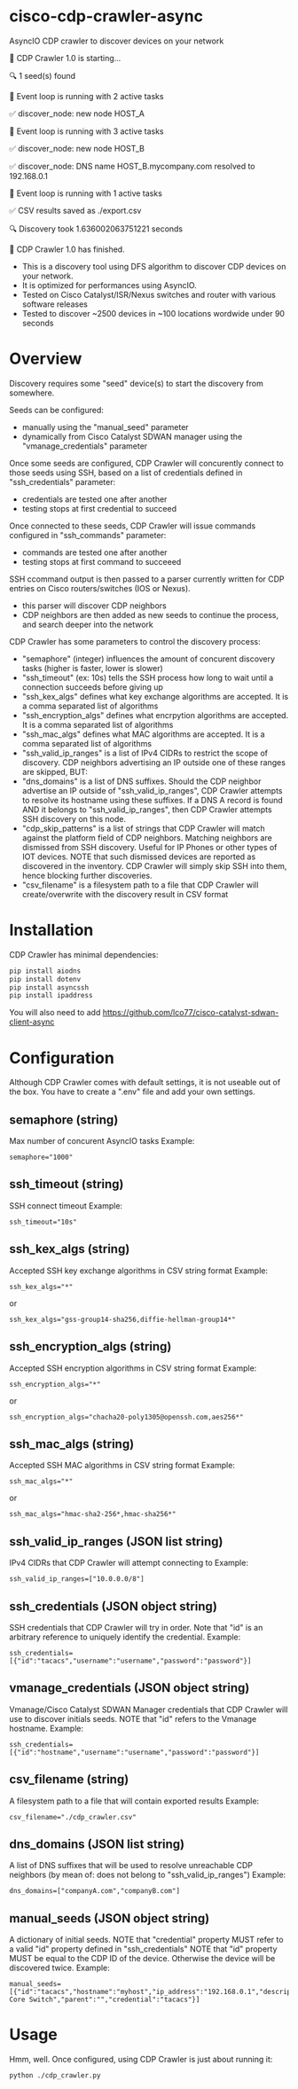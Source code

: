 # cisco-cdp-crawler-async
AsyncIO CDP crawler to discover devices on your network

🚀 CDP Crawler 1.0 is starting...

🔍 1 seed(s) found

🔄 Event loop is running with 2 active tasks

✅ discover_node: new node HOST_A

🔄 Event loop is running with 3 active tasks

✅ discover_node: new node HOST_B

✅ discover_node: DNS name HOST_B.mycompany.com resolved to 192.168.0.1

🔄 Event loop is running with 1 active tasks

✅ CSV results saved as ./export.csv

🔍 Discovery took 1.636002063751221 seconds

🚀 CDP Crawler 1.0 has finished.




- This is a discovery tool using DFS algorithm to discover CDP devices on your network.
- It is optimized for performances using AsyncIO.
- Tested on Cisco Catalyst/ISR/Nexus switches and router with various software releases
- Tested to discover ~2500 devices in ~100 locations wordwide under 90 seconds

# Overview

Discovery requires some "seed" device(s) to start the discovery from somewhere.

Seeds can be configured:
- manually using the "manual_seed" parameter
- dynamically from Cisco Catalyst SDWAN manager using the "vmanage_credentials" parameter

Once some seeds are configured, CDP Crawler will concurently connect to those seeds using SSH, based on a list of credentials defined in "ssh_credentials" parameter:
- credentials are tested one after another
- testing stops at first credential to succeed

Once connected to these seeds, CDP Crawler will issue commands configured in "ssh_commands" parameter:
- commands are tested one after another
- testing stops at first command to succeeed

SSH ccommand output is then passed to a parser currently written for CDP entries on Cisco routers/switches (IOS or Nexus).
- this parser will discover CDP neighbors
- CDP neighbors are then added as new seeds to continue the process, and search deeper into the network

CDP Crawler has some parameters to control the discovery process:
- "semaphore" (integer) influences the amount of concurent discovery tasks (higher is faster, lower is slower)
- "ssh_timeout" (ex: 10s) tells the SSH process how long to wait until a connection succeeds before giving up
- "ssh_kex_algs" defines what key exchange algorithms are accepted. It is a comma separated list of algorithms
- "ssh_encryption_algs" defines what encrpytion algorithms are accepted. It is a comma separated list of algorithms
- "ssh_mac_algs" defines what MAC algorithms are accepted. It is a comma separated list of algorithms
- "ssh_valid_ip_ranges" is a list of IPv4 CIDRs to restrict the scope of discovery. CDP neighbors advertising an IP outside one of these ranges are skipped, BUT:
- "dns_domains" is a list of DNS suffixes. Should the CDP neighbor advertise an IP outside of "ssh_valid_ip_ranges", CDP Crawler attempts to resolve its hostname using these suffixes. If a DNS A record is found AND it belongs to "ssh_valid_ip_ranges", then CDP Crawler attempts SSH discovery on this node.
- "cdp_skip_patterns" is a list of strings that CDP Crawler will match against the platform field of CDP neighbors. Matching neighbors are dismissed from SSH discovery. Useful for IP Phones or other types of IOT devices. NOTE that such dismissed devices are reported as discovered in the inventory. CDP Crawler will simply skip SSH into them, hence blocking further discoveries.
- "csv_filename" is a filesystem path to a file that CDP Crawler will create/overwrite with the discovery result in CSV format

# Installation

CDP Crawler has minimal dependencies:

```python
pip install aiodns
pip install dotenv
pip install asyncssh
pip install ipaddress
```

You will also need to add https://github.com/lco77/cisco-catalyst-sdwan-client-async

# Configuration

Although CDP Crawler comes with default settings, it is not useable out of the box. You have to create a ".env" file and add your own settings.

## semaphore (string)
Max number of concurent AsyncIO tasks
Example:
```shell
semaphore="1000"
```

## ssh_timeout (string)
SSH connect timeout
Example:
```shell
ssh_timeout="10s"
```

## ssh_kex_algs (string)
Accepted SSH key exchange algorithms in CSV string format
Example:
```shell
ssh_kex_algs="*"
```
or
```shell
ssh_kex_algs="gss-group14-sha256,diffie-hellman-group14*"
```

## ssh_encryption_algs (string)
Accepted SSH encryption algorithms in CSV string format
Example:
```shell
ssh_encryption_algs="*"
```
or
```shell
ssh_encryption_algs="chacha20-poly1305@openssh.com,aes256*"
```

## ssh_mac_algs (string)
Accepted SSH MAC algorithms in CSV string format
Example:
```shell
ssh_mac_algs="*"
```
or
```shell
ssh_mac_algs="hmac-sha2-256*,hmac-sha256*"
```
## ssh_valid_ip_ranges (JSON list string)
IPv4 CIDRs that CDP Crawler will attempt connecting to
Example:
```shell
ssh_valid_ip_ranges=["10.0.0.0/8"]
```

## ssh_credentials (JSON object string)
SSH credentials that CDP Crawler will try in order. Note that "id" is an arbitrary reference to uniquely identify the credential.
Example:
```shell
ssh_credentials=[{"id":"tacacs","username":"username","password":"password"}]
```

## vmanage_credentials (JSON object string)
Vmanage/Cisco Catalyst SDWAN Manager credentials that CDP Crawler will use to discover initials seeds. NOTE that "id" refers to the Vmanage hostname.
Example:
```shell
ssh_credentials=[{"id":"hostname","username":"username","password":"password"}]
```

## csv_filename (string)
A filesystem path to a file that will contain exported results
Example:
```shell
csv_filename="./cdp_crawler.csv"
```

## dns_domains (JSON list string)
A list of DNS suffixes that will be used to resolve unreachable CDP neighbors (by mean of: does not belong to "ssh_valid_ip_ranges")
Example:
```shell
dns_domains=["companyA.com","companyB.com"]
```

## manual_seeds (JSON object string)
A dictionary of initial seeds.
NOTE that "credential" property MUST refer to a valid "id" property defined in "ssh_credentials"
NOTE that "id" property MUST be equal to the CDP ID of the device. Otherwise the device will be discovered twice.
Example:
```shell
manual_seeds=[{"id":"tacacs","hostname":"myhost","ip_address":"192.168.0.1","description":"Cisco Core Switch","parent":"","credential":"tacacs"}]
```

# Usage
Hmm, well. Once configured, using CDP Crawler is just about running it:
```shell
python ./cdp_crawler.py
```
